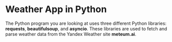 # Weather App in Python

The Python program you are looking at uses three different Python libraries: **requests**, **beautifulsoup**, and **asyncio**. These libraries are used to fetch and parse weather data from the Yandex Weather site **meteum.ai**.